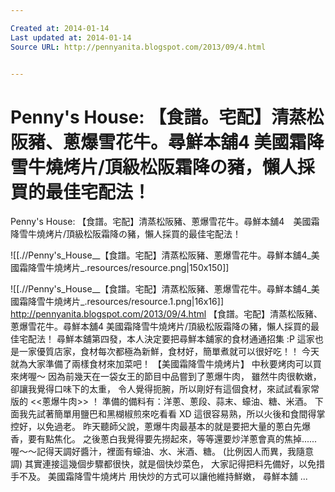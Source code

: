```yaml
---

Created at: 2014-01-14
Last updated at: 2014-01-14
Source URL: http://pennyanita.blogspot.com/2013/09/4.html


---
```


# Penny's House: 【食譜。宅配】清蒸松阪豬、蔥爆雪花牛。尋鮮本舖4 美國霜降雪牛燒烤片/頂級松阪霜降の豬，懶人採買的最佳宅配法！


Penny&apos;s House: 【食譜。宅配】清蒸松阪豬、蔥爆雪花牛。尋鮮本舖4　美國霜降雪牛燒烤片/頂級松阪霜降の豬，懶人採買的最佳宅配法！

![[.//Penny's_House__【食譜。宅配】清蒸松阪豬、蔥爆雪花牛。尋鮮本舖4_美國霜降雪牛燒烤片_.resources/resource.png\|150x150]]

![[.//Penny's_House__【食譜。宅配】清蒸松阪豬、蔥爆雪花牛。尋鮮本舖4_美國霜降雪牛燒烤片_.resources/resource.1.png\|16x16]]
<http://pennyanita.blogspot.com/2013/09/4.html>
【食譜。宅配】清蒸松阪豬、蔥爆雪花牛。尋鮮本舖4 美國霜降雪牛燒烤片/頂級松阪霜降の豬，懶人採買的最佳宅配法！ 尋鮮本舖第四發，本人決定要把尋鮮本舖家的食材通通招集 :P 這家也是一家優質店家，食材每次都極為新鮮，食材好，簡單煮就可以很好吃！！ 今天就為大家準備了兩樣食材來加菜吧！ 【美國霜降雪牛燒烤片】 中秋要烤肉可以買來烤喔～ 因為前幾天在一袋女王的節目中品嘗到了蔥爆牛肉， 雖然牛肉很軟嫩，卻讓我覺得口味下的太重， 令人覺得扼腕，所以剛好有這個食材，來試試看家常版的 <<蔥爆牛肉>> ！ 準備的備料有：洋蔥、蔥段、蒜末、蠔油、糖、米酒。 下面我先試著簡單用鹽巴和黑楜椒煎來吃看看 XD 這很容易熟，所以火後和食間得掌控好，以免過老。 昨天聽師父說，蔥爆牛肉最基本的就是要把大量的蔥白先爆香，要有點焦化。 之後蔥白我覺得要先撈起來，等等還要炒洋蔥會真的焦掉...... 喔～～記得天調好醬汁，裡面有蠔油、水、米酒、糖。 (比例因人而異，我隨意調) 其實連接這幾個步驟都很快，就是個快炒菜色， 大家記得把料先備好，以免措手不及。 美國霜降雪牛燒烤片 用快炒的方式可以讓他維持鮮嫩， 尋鮮本舖 ...

